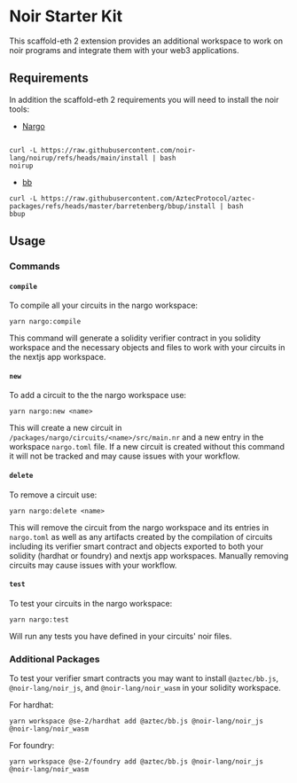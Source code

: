 # Noir Starter Kit

This scaffold-eth 2 extension provides an additional workspace to work on noir programs and integrate them with your web3 applications.

## Requirements

In addition the scaffold-eth 2 requirements you will need to install the noir tools:

- [Nargo](https://noir-lang.org/docs/getting_started/quick_start#installation)
```

curl -L https://raw.githubusercontent.com/noir-lang/noirup/refs/heads/main/install | bash
noirup
```

- [bb](https://noir-lang.org/docs/getting_started/quick_start#proving-backend)

```
curl -L https://raw.githubusercontent.com/AztecProtocol/aztec-packages/refs/heads/master/barretenberg/bbup/install | bash
bbup
```

## Usage

### Commands

#### `compile`

To compile all your circuits in the nargo workspace:

```
yarn nargo:compile
```

This command will generate a solidity verifier contract in you solidity workspace and the necessary objects and files to work with your circuits in the nextjs app workspace.

#### `new`

To add a circuit to the the nargo workspace use:

```
yarn nargo:new <name>
```

This will create a new circuit in `/packages/nargo/circuits/<name>/src/main.nr` and a new entry in the workspace `nargo.toml` file. If a new circuit is created without this command it will not be tracked and may cause issues with your workflow. 

#### `delete`

To remove a circuit use:

```
yarn nargo:delete <name>
```

This will remove the circuit from the nargo workspace and its entries in `nargo.toml` as well as any artifacts created by the compilation of circuits including its verifier smart contract and objects exported to both your solidity (hardhat or foundry) and nextjs app workspaces. Manually removing circuits may cause issues with your workflow.

#### `test`

To test your circuits in the nargo workspace:

```
yarn nargo:test
```

Will run any tests you have defined in your circuits' noir files.

### Additional Packages

To test your verifier smart contracts you may want to install `@aztec/bb.js`, `@noir-lang/noir_js`, and `@noir-lang/noir_wasm` in your solidity workspace.

For hardhat:
```
yarn workspace @se-2/hardhat add @aztec/bb.js @noir-lang/noir_js @noir-lang/noir_wasm
```

For foundry:
```
yarn workspace @se-2/foundry add @aztec/bb.js @noir-lang/noir_js @noir-lang/noir_wasm
```